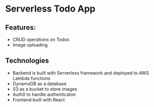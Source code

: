 # Serverless Todo App

## Features:

- CRUD operations on Todos
- Image uploading

## Technologies

- Backend is built with Serverless framework and deployed to AWS Lambda functions
- DynamoDB as a database
- S3 as a bucket to store images
- Auth0 to handle authenticaton
- Frontend built with React
